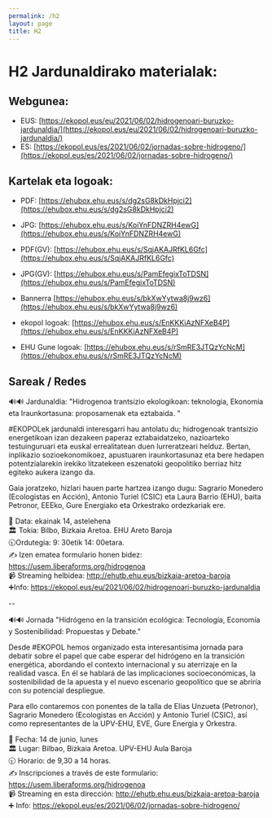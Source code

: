 ```yaml
---
permalink: /h2
layout: page
title: H2
---
```

# H2 Jardunaldirako materialak:

## Webgunea:
- EUS: [https://ekopol.eus/eu/2021/06/02/hidrogenoari-buruzko-jardunaldia/](https://ekopol.eus/eu/2021/06/02/hidrogenoari-buruzko-jardunaldia/)
- ES: [https://ekopol.eus/es/2021/06/02/jornadas-sobre-hidrogeno/](https://ekopol.eus/es/2021/06/02/jornadas-sobre-hidrogeno/)

## Kartelak eta logoak:

- PDF: [https://ehubox.ehu.eus/s/dg2sG8kDkHpjci2](https://ehubox.ehu.eus/s/dg2sG8kDkHpjci2)
- JPG: [https://ehubox.ehu.eus/s/KoiYnFDNZRH4ewG](https://ehubox.ehu.eus/s/KoiYnFDNZRH4ewG)
- PDF(GV): [https://ehubox.ehu.eus/s/SqjAKAJRfKL6Gfc](https://ehubox.ehu.eus/s/SqjAKAJRfKL6Gfc)
- JPG(GV): [https://ehubox.ehu.eus/s/PamEfegixToTDSN](https://ehubox.ehu.eus/s/PamEfegixToTDSN)

- Bannerra [https://ehubox.ehu.eus/s/bkXwYytwa8j9wz6](https://ehubox.ehu.eus/s/bkXwYytwa8j9wz6)


- ekopol logoak: [https://ehubox.ehu.eus/s/EnKKKiAzNFXeB4P](https://ehubox.ehu.eus/s/EnKKKiAzNFXeB4P)
- EHU Gune logoak: [https://ehubox.ehu.eus/s/rSmRE3JTQzYcNcM](https://ehubox.ehu.eus/s/rSmRE3JTQzYcNcM)


## Sareak / Redes

🔊🔊 Jardunaldia: "Hidrogenoa trantsizio ekologikoan: teknologia, Ekonomia eta Iraunkortasuna: proposamenak eta eztabaida. "

#EKOPOLek jardunaldi interesgarri hau antolatu du; hidrogenoak trantsizio energetikoan izan dezakeen paperaz eztabaidatzeko, nazioarteko testuinguruari eta euskal errealitatean duen lurreratzeari helduz. Bertan, inplikazio sozioekonomikoez, apustuaren iraunkortasunaz eta bere hedapen potentzialarekin irekiko litzatekeen eszenatoki geopolitiko berriaz hitz egiteko aukera izango da.

Gaia joratzeko, hizlari hauen parte hartzea izango dugu: Sagrario Monedero (Ecologistas en Acción), Antonio Turiel (CSIC) eta Laura Barrio (EHU), baita Petronor, EEEko, Gure Energiako eta Orkestrako ordezkariak ere.

📅 Data: ekainak 14, astelehena \
🏛 Tokia: Bilbo, Bizkaia Aretoa. EHU Areto Baroja\
🕤Ordutegia: 9: 30etik 14: 00etara.\
✍️ Izen ematea formulario honen bidez: https://usem.liberaforms.org/hidrogenoa \
📹 Streaming helbidea: http://ehutb.ehu.eus/bizkaia-aretoa-baroja \
➕Info: https://ekopol.eus/eu/2021/06/02/hidrogenoari-buruzko-jardunaldia 

--

🔊🔊 Jornada "Hidrógeno en la transición ecológica: Tecnología, Economía y Sostenibilidad: Propuestas y Debate."

Desde #EKOPOL hemos organizado esta interesantísima jornada para debatir sobre el papel que cabe esperar del hidrógeno en la transición energética, abordando el contexto internacional y su aterrizaje en la realidad vasca. En él se hablará de las implicaciones socioeconómicas, la sostenibilidad de la apuesta y el nuevo escenario geopolítico que se abriría con su potencial despliegue.

Para ello contaremos con ponentes de la talla de Elias Unzueta (Petronor), Sagrario Monedero (Ecologistas en Acción) y Antonio Turiel (CSIC), así como representantes de la UPV-EHU, EVE, Gure Energia y Orkestra.

📅 Fecha: 14 de junio, lunes \
🏛 Lugar: Bilbao, Bizkaia Aretoa. UPV-EHU Aula Baroja \
🕤 Horario: de 9,30 a 14 horas. \
✍️ Inscripciones a través de este formulario: https://usem.liberaforms.org/hidrogenoa \
📹 Streaming en esta dirección: http://ehutb.ehu.eus/bizkaia-aretoa-baroja \
➕ Info: https://ekopol.eus/es/2021/06/02/jornadas-sobre-hidrogeno/ 
